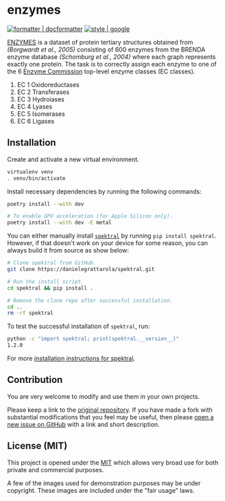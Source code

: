 # enzymes

<!-- [![CI](https://github.com/victor-iyi/enzymes/actions/workflows/ci.yaml/badge.svg)](https://github.com/victor-iyi/enzymes/actions/workflows/ci.yaml) -->
<!-- [![pre-commit.ci status](https://results.pre-commit.ci/badge/github/victor-iyi/enzymes/main.svg)](https://results.pre-commit.ci/latest/github/victor-iyi/enzymes/main) -->
[![formatter | docformatter](https://img.shields.io/badge/%20formatter-docformatter-fedcba.svg)](https://github.com/PyCQA/docformatter)
[![style | google](https://img.shields.io/badge/%20style-google-3666d6.svg)](https://google.github.io/styleguide/pyguide.html#s3.8-comments-and-docstrings)

[ENZYMES][enzymes] is a dataset of protein tertiary structures obtained from
*(Borgwardt et al., 2005)* consisting of 600 enzymes from the BRENDA enzyme
database *(Schomburg et al., 2004)* where each graph represents exactly one
protein. The task is to correctly assign each enzyme to one of the 6
[Enzyme Commission][enzyme-cn] top-level enzyme classes (EC classes).

1. EC 1 Oxidoreductases
2. EC 2 Transferases
3. EC 3 Hydroiases
4. EC 4 Lyases
5. EC 5 Isomerases
6. EC 6 Ligases

[enzymes]: https://paperswithcode.com/dataset/enzymes
[enzyme-cn]: https://www.abbexa.com/enzyme-commission-number

## Installation

Create and activate a new virtual environment.

```sh
virtualenv venv
. venv/bin/activate
```

Install necessary dependencies by running the following commands:

```sh
poetry install --with dev

# To enable GPU acceleration (for Apple Silicon only).
poetry install --with dev -E metal
```

You can either manually install [`spektral`] by running `pip install spektral`.
However, if that doesn't work on your device for some reason, you can always
build it from source as show below:

```sh
# Clone spektral from GitHub.
git clone https://danielegrattarola/spektral.git

# Run the install script.
cd spektral && pip install .

# Remove the clone repo after successful installation.
cd ..
rm -rf spektral
```

To test the successful installation of `spektral`, run:

```sh
python -c "import spektral; print(spektral.__version__)"
1.2.0
```

For more [installation instructions for spektral][`spektral`].

[`spektral`]: https://graphneural.network

## Contribution

You are very welcome to modify and use them in your own projects.

Please keep a link to the [original repository]. If you have made a fork with
substantial modifications that you feel may be useful, then please [open a new
issue on GitHub][issues] with a link and short description.

## License (MIT)

This project is opened under the [MIT][license] which allows very
broad use for both private and commercial purposes.

A few of the images used for demonstration purposes may be under copyright.
These images are included under the "fair usage" laws.

[original repository]: https://github.com/victor-iyi/enzymes
[issues]: https://github.com/victor-iyi/enzymes/issues
[license]: ./LICENSE
